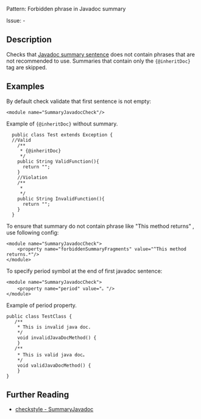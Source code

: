 Pattern: Forbidden phrase in Javadoc summary

Issue: -

## Description

Checks that [Javadoc summary sentence](http://www.oracle.com/technetwork/java/javase/documentation/index-137868.html#firstsentence) does not contain phrases that are not recommended to use. Summaries that contain only the `{@inheritDoc}` tag are skipped. 

## Examples

By default check validate that first sentence is not empty: 
    
    
    <module name="SummaryJavadocCheck"/>
            

Example of `{@inheritDoc}` without summary. 
    
    
              
      public class Test extends Exception {
      //Valid
        /**
         * {@inheritDoc}
         */
        public String ValidFunction(){
          return "";
        }
        //Violation
        /**
         *
         */
        public String InvalidFunction(){
          return "";
        }
      }
            
            

To ensure that summary do not contain phrase like "This method returns" , use following config: 
    
    
    <module name="SummaryJavadocCheck">
        <property name="forbiddenSummaryFragments" value="^This method returns.*"/>
    </module>
            

To specify period symbol at the end of first javadoc sentence: 
    
    
    <module name="SummaryJavadocCheck">
        <property name="period" value="。"/>
    </module>
            

Example of period property. 
    
    
    public class TestClass {
       /**
        * This is invalid java doc.
        */
        void invalidJavaDocMethod() {
        }
       /**
        * This is valid java doc。
        */
        void validJavaDocMethod() {
        }
    }

## Further Reading

* [checkstyle - SummaryJavadoc](http://checkstyle.sourceforge.net/config_javadoc.html#SummaryJavadoc)